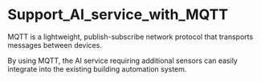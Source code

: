 # Support_AI_service_with_MQTT
MQTT is a lightweight, publish-subscribe network protocol that transports messages between devices. 

By using MQTT, the AI service requiring additional sensors can easily integrate into the existing building automation system.
